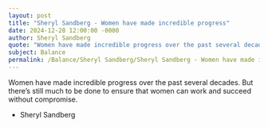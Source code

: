 ```yaml
---
layout: post
title: "Sheryl Sandberg - Women have made incredible progress"
date: 2024-12-28 12:00:00 -0000
author: Sheryl Sandberg
quote: "Women have made incredible progress over the past several decades. But there’s still much to be done to ensure that women can work and succeed without compromise."
subject: Balance
permalink: /Balance/Sheryl Sandberg/Sheryl Sandberg - Women have made incredible progress
---
```


Women have made incredible progress over the past several decades. But there’s still much to be done to ensure that women can work and succeed without compromise.

- Sheryl Sandberg
